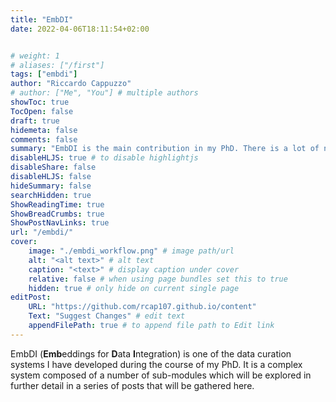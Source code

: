 ```yaml
---
title: "EmbDI"
date: 2022-04-06T18:11:54+02:00


# weight: 1
# aliases: ["/first"]
tags: ["embdi"]
author: "Riccardo Cappuzzo"
# author: ["Me", "You"] # multiple authors
showToc: true
TocOpen: false
draft: true
hidemeta: false
comments: false
summary: "EmbDI is the main contribution in my PhD. There is a lot of nuance and information to talk about, so I'll try to compile some of that in these posts."
disableHLJS: true # to disable highlightjs
disableShare: false
disableHLJS: false
hideSummary: false
searchHidden: true
ShowReadingTime: true
ShowBreadCrumbs: true
ShowPostNavLinks: true
url: "/embdi/"
cover:
    image: "./embdi_workflow.png" # image path/url
    alt: "<alt text>" # alt text
    caption: "<text>" # display caption under cover
    relative: false # when using page bundles set this to true
    hidden: true # only hide on current single page
editPost:
    URL: "https://github.com/rcap107.github.io/content"
    Text: "Suggest Changes" # edit text
    appendFilePath: true # to append file path to Edit link
---
```

EmbDI (**Emb**eddings for **D**ata **I**ntegration) is one of the data curation
systems I have developed during the course of my PhD. It is a complex system
composed of a number of sub-modules which will be explored in further detail in
a series of posts that will be gathered here. 

